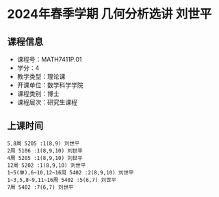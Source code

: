 # 2024年春季学期 几何分析选讲 刘世平






## 课程信息

- 课程号：MATH7411P.01
- 学分：4
- 教学类型：理论课
- 开课单位：数学科学学院
- 课程类别：博士
- 课程层次：研究生课程

## 上课时间

```
5,8周 5205 :1(8,9) 刘世平
2周 5106 :1(8,9,10) 刘世平
4周 5205 :1(8,9,10) 刘世平
12周 5202 :1(8,9,10) 刘世平
1~5(单),6~10,12~16周 5402 :2(8,9,10) 刘世平
1~3,5,8~9,11~16周 5402 :5(6,7) 刘世平
7周 5402 :7(6,7) 刘世平
```

